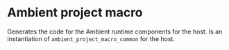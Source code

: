# Ambient project macro

Generates the code for the Ambient runtime components for the host. Is an instantiation of `ambient_project_macro_common` for the host.

